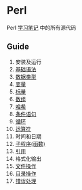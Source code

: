 # Perl

Perl [学习笔记](https://www.yuque.com/gendloop/learningnotes/perl) 中的所有源代码

## Guide

1. 安装及运行
2. [基础语法](docs/Guide/2.pl) 
3. [数据类型](docs/Guide/3.pl) 
4. [变量](docs/Guide/4.pl) 
5. [标量](docs/Guide/5.pl) 
6. [数组](docs/Guide/6.pl) 
7. [哈希](docs/Guide/7.pl) 
8. [条件语句](docs/Guide/8.pl) 
9. [循环](docs/Guide/9.pl) 
10. [运算符](docs/Guide/10.pl) 
11. 时间和日期
12. [子程序(函数)](docs/Guide/12.pl) 
13. [引用](docs/Guide/13.pl) 
14. 格式化输出
15. [文件操作](docs/Guide/15.pl) 
16. [目录操作](docs/Guide/16.pl) 
17. [错误处理](docs/Guide/17.pl) 
